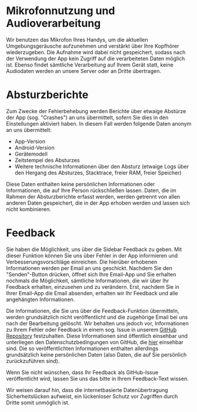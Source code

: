 # Mikrofonnutzung und Audioverarbeitung

Wir benutzen das Mikrofon Ihres Handys, um die aktuellen Umgebungsgeräusche aufzunehmen und verstärkt über Ihre Kopfhörer wiederzugeben. Die Aufnahme wird dabei nicht gespeichert, sodass nach der Verwendung der App kein Zugriff auf die verarbeiteten Daten möglich ist. Ebenso findet sämtliche Verarbeitung auf Ihrem Gerät statt, keine Audiodaten werden an unsere Server oder an Dritte übertragen.

# Absturzberichte

Zum Zwecke der Fehlerbehebung werden Berichte über etwaige Abstürze der App (sog. "Crashes") an uns übermittelt, sofern Sie dies in den Einstellungen aktiviert haben. In diesem Fall werden folgende Daten anonym an uns übermittelt:

- App-Version
- Android-Version
- Gerätemodell
- Zeitstempel des Absturzes
- Weitere technische Informationen über den Absturz (etwaige Logs über den Hergang des Absturzes, Stacktrace, freier RAM, freier Speicher)

Diese Daten enthalten keine persönlichen Informationen oder Informationen, die auf Ihre Person rückschließen lassen. Daten, die im Rahmen der Absturzberichte erfasst werden, werden getrennt von allen anderen Daten gespeichert, die in der App erhoben werden und lassen sich nicht kombinieren.

# Feedback

Sie haben die Möglichkeit, uns über die Sidebar Feedback zu geben. Mit dieser Funktion können Sie uns über Fehler in der App informieren und Verbesserungsvorschläge einreichen. Die hierüber erhobenen Informationen werden per Email an uns geschickt. Nachdem Sie den "Senden"-Button drücken, öffnet sich Ihre Email-App und Sie erhalten nochmals die Möglichkeit, sämtliche Informationen, die wir über Ihr Feedback erhalten, einzusehen und zu verändern. Erst, nachdem Sie in Ihrer Email-App die Email absenden, erhalten wir Ihr Feedback und alle angehängten Informationen.

Die Informationen, die Sie uns über die Feedback-Funktion übermitteln, werden grundsätzlich nicht veröffentlicht und die zugehörige Email bei uns nach der Bearbeitung gelöscht. Wir behalten uns jedoch vor, Informationen zu Ihrem Fehler oder Feedback in einem sog. Issue in unserem [GitHub Repository](https://github.com/vatbub/HearingAidAndroid/issues) festzuhalten. Diese Informationen sind öffentlich einsehbar und unterliegen den Datenschutzbedingungen von GitHub, die [hier](https://help.github.com/articles/github-privacy-statement/) einsehbar sind. Die so veröffentlichten Informationen enthalten allerdings grundsätzlich keine persönlichen Daten (also Daten, die auf Sie persönlich zurückzuführen sind).

Wenn Sie nicht wünschen, dass Ihr Feedback als GitHub-Issue veröffentlicht wird, lassen Sie uns das bitte in Ihrem Feedback-Text wissen.

Wir weisen darauf hin, dass die internetbasierte Datenübertragung Sicherheitslücken aufweist, ein lückenloser Schutz vor Zugriffen durch Dritte somit unmöglich ist.
